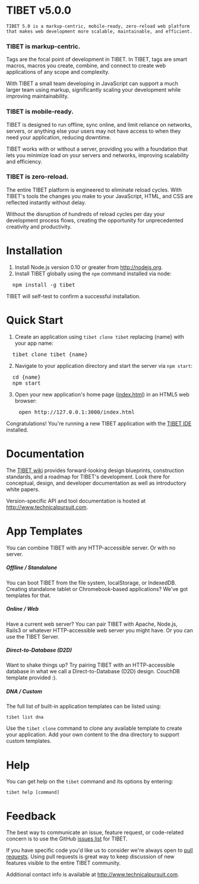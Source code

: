# TIBET v5.0.0

    TIBET 5.0 is a markup-centric, mobile-ready, zero-reload web platform
    that makes web development more scalable, maintainable, and efficient.

### TIBET is markup-centric.
Tags are the focal point of development in TIBET. In TIBET, tags are
smart macros, macros you create, combine, and connect to create web
applications of any scope and complexity.

With TIBET a small team developing in JavaScript can support a much
larger team using markup, significantly scaling your development while 
improving maintainability.

### TIBET is mobile-ready.
TIBET is designed to run offline, sync online, and limit reliance 
on networks, servers, or anything else your users may not have access to
when they need your application, reducing downtime.

TIBET works with or without a server, providing you with a foundation
that lets you minimize load on your servers and networks, improving
scalability and efficiency.

### TIBET is zero-reload.
The entire TIBET platform is engineered to eliminate reload cycles. With
TIBET's tools the changes you make to your JavaScript, HTML, and CSS are
reflected instantly without delay.

Without the disruption of hundreds of reload cycles per day your
development process flows, creating the opportunity for unprecedented
creativity and productivity.

# Installation

1. Install Node.js version 0.10 or greater from <a href="http://nodejs.org"
   target="_blank">http://nodejs.org</a>.
2. Install TIBET globally using the `npm` command installed via node:<br/>
<pre>
  npm install -g tibet
</pre>

TIBET will self-test to confirm a successful installation.

# Quick Start

1. Create an application using `tibet clone tibet` replacing {name} with your
   app name:
<pre>
  tibet clone tibet {name}
</pre>

2. Navigate to your application directory and start the server via
`npm start`:
<pre>
  cd {name}
  npm start
</pre>
3. Open your new application's home page (<a
   href="http://127.0.0.1:3000/index.html" target="_blank">index.html</a>) in an
HTML5 web browser:
<pre>
    open http://127.0.0.1:3000/index.html
</pre>

Congratulations! You're running a new TIBET application with the [TIBET
IDE](The-TIBET-Immersive-Development-Environment) installed.

# Documentation

The [TIBET wiki](https://github.com/TechnicalPursuit/TIBET/wiki)
provides forward-looking design blueprints, construction standards, and
a roadmap for TIBET's development. Look there for conceptual, design, 
and developer documentation as well as introductory white papers.

Version-specific API and tool documentation is hosted at
<http://www.technicalpursuit.com>.

# App Templates

You can combine TIBET with any HTTP-accessible server. Or with no server.

##### Offline / Standalone

You can boot TIBET from the file system, localStorage, or IndexedDB.
Creating standalone tablet or Chromebook-based applications? We've got
templates for that.

##### Online / Web

Have a current web server? You can pair TIBET with Apache, Node.js,
Rails3 or whatever HTTP-accessible web server you might have. Or you can
use the TIBET Server.

##### Direct-to-Database (D2D)

Want to shake things up? Try pairing TIBET with an HTTP-accessible
database in what we call a Direct-to-Database (D2D) design. CouchDB
template provided :).

##### DNA / Custom

The full list of built-in application templates can be listed using:

    tibet list dna

Use the `tibet clone` command to clone any available template to
create your application. Add your own content to the dna directory to
support custom templates.

# Help

You can get help on the `tibet` command and its options by entering:

    tibet help [command]

# Feedback

The best way to communicate an issue, feature request, or code-related
concern is to use the GitHub [issues
list](https://github.com/TechnicalPursuit/TIBET/issues?milestone=1&page=1&state=open)
for TIBET.

If you have specific code you'd like us to consider we're always open to [pull
requests](http://help.github.com/articles/using-pull-requests). Using pull
requests is great way to keep discussion of new features visible to the entire
TIBET community.

Additional contact info is available at <http://www.technicalpursuit.com>. 

